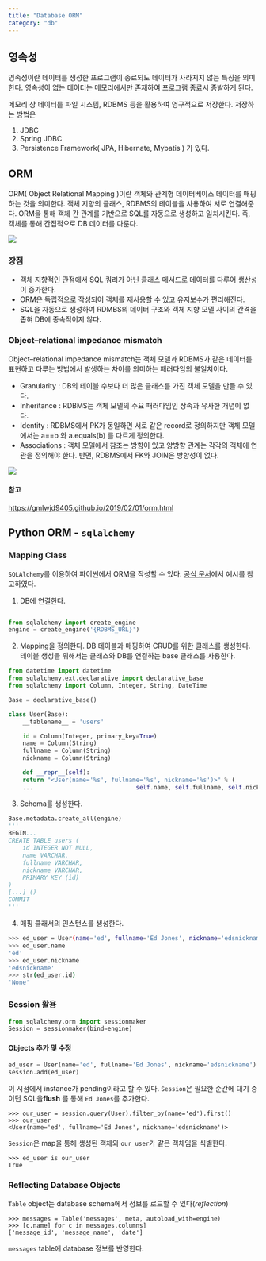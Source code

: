 ```yaml
---
title: "Database ORM"
category: "db"
---
```


## 영속성 
영속성이란 데이터를 생성한 프로그램이 종료되도 데이터가 사라지지 않는 특징을 의미한다. 영속성이 없는 데이터는 메모리에서만 존재하여 프로그램 종료시 증발하게 된다. 

메모리 상 데이터를 파일 시스템, RDBMS 등을 활용하여 영구적으로 저장한다. 저장하는 방법은 
1. JDBC
2. Spring JDBC
3. Persistence Framework( JPA, Hibernate, Mybatis )
가 있다.

## ORM 
ORM( Object Relational Mapping )이란 객체와 관계형 데이터베이스 데이터를 매핑하는 것을 의미한다. 객체 지향의 클래스, RDBMS의 테이블을 사용하여 서로 연결해준다. ORM을 통해 객체 간 관계를 기반으로 SQL를 자동으로 생성하고 일치시킨다. 즉, 객체를 통해 간접적으로 DB 데이터를 다룬다.  

![](https://lh3.googleusercontent.com/proxy/0r-JXxzEjMCLTNlw-wLaVZckWNyX1X5GXwDZMxcr0HUhVhO53sa3QtqZ5FpYCwVpiXiUJ6nNBq64IlNwfkAjhafOv_ZFOL-hg4QtPGsz7vRq2t5jg5MNPtOULWMWQpsULljtfJecEYvKiWfoGQgm)

### 장점 
- 객체 지향적인 관점에서 SQL 쿼리가 아닌 클래스 메서드로 데이터를 다루어 생산성이 증가한다.
- ORM은 독립적으로 작성되어 객체를 재사용할 수 있고 유지보수가 편리해진다.
- SQL을 자동으로 생성하여 RDMBS의 데이터 구조와 객체 지향 모델 사이의 간격을 좁혀 DB에 종속적이지 않다. 

### Object–relational impedance mismatch
Object–relational impedance mismatch는 객체 모델과 RDBMS가 같은 데이터를 표현하고 다루는 방법에서 발생하는 차이를 의미하는 패러다임의 불일치이다.

- Granularity : DB의 테이블 수보다 더 많은 클래스를 가진 객체 모델을 만들 수 있다. 
- Inheritance : RDBMS는 객체 모델의 주요 패러다임인 상속과 유사한 개념이 없다.
- Identity : RDBMS에서 PK가 동일하면 서로 같은 record로 정의하지만 객체 모델에서는 a==b 와 a.equals(b) 를 다르게 정의한다. 
- Associations : 객체 모델에서 참조는 방향이 있고 양방향 관계는 각각의 객체에 연관을 정의해야 한다. 반면, RDBMS에서 FK와 JOIN은 방향성이 없다.

![](https://3.bp.blogspot.com/-42rGEap8cg4/Wf8RdbfwfaI/AAAAAAAADsg/zB6SkbGkpJw6XzwH_Ey3ksmGIJQ-mjzPQCLcBGAs/s1600/Object-relational-impedance-mismatch.png)

#### 참고 
https://gmlwjd9405.github.io/2019/02/01/orm.html

## Python ORM - `sqlalchemy`

### Mapping Class
`SQLAlchemy`를 이용하여 파이썬에서 ORM을 작성할 수 있다. [공식 문서](https://docs.sqlalchemy.org/en/14/orm/tutorial.html)에서 예시를 참고하였다.
1. DB에 연결한다. 

```python

from sqlalchemy import create_engine
engine = create_engine('{RDBMS_URL}')
```

2. Mapping을 정의한다.
DB 테이블과 매핑하여 CRUD를 위한 클래스를 생성한다. 테이블 생성을 위해서는 클래스와 DB를 연결하는 base 클래스를 사용한다.

```python
from datetime import datetime
from sqlalchemy.ext.declarative import declarative_base
from sqlalchemy import Column, Integer, String, DateTime

Base = declarative_base()

class User(Base):
    __tablename__ = 'users'

    id = Column(Integer, primary_key=True)
    name = Column(String)
    fullname = Column(String)
    nickname = Column(String)

    def __repr__(self):
    return "<User(name='%s', fullname='%s', nickname='%s')>" % (
    ...                             self.name, self.fullname, self.nickname)

```

3. Schema를 생성한다.
```python
Base.metadata.create_all(engine)
'''
BEGIN...
CREATE TABLE users (
    id INTEGER NOT NULL,
    name VARCHAR,
    fullname VARCHAR,
    nickname VARCHAR,
    PRIMARY KEY (id)
)
[...] ()
COMMIT
'''
```

4. 매핑 클래서의 인스턴스를 생성한다.
```sh
>>> ed_user = User(name='ed', fullname='Ed Jones', nickname='edsnickname')
>>> ed_user.name
'ed'
>>> ed_user.nickname
'edsnickname'
>>> str(ed_user.id)
'None'
```

### Session 활용

```python
from sqlalchemy.orm import sessionmaker
Session = sessionmaker(bind=engine)
```

#### Objects 추가 및 수정
```python
ed_user = User(name='ed', fullname='Ed Jones', nickname='edsnickname')
session.add(ed_user)
```
이 시점에서 instance가 pending이라고 할 수 있다. `Session`은 필요한 순간에 대기 중이던 SQL을**flush** 를 통해 `Ed Jones`를 추가한다.  

```console
>>> our_user = session.query(User).filter_by(name='ed').first()
>>> our_user
<User(name='ed', fullname='Ed Jones', nickname='edsnickname')>
```

`Session`은 map을 통해 생성된 객체와 `our_user`가 같은 객체임을 식별한다. 
```console
>>> ed_user is our_user
True
```

### Reflecting Database Objects
`Table` object는 database schema에서 정보를 로드할 수 있다(*reflection*) 
```console
>>> messages = Table('messages', meta, autoload_with=engine)
>>> [c.name] for c in messages.columns]
['message_id', 'message_name', 'date']
```
`messages` table에 database 정보를 반영한다.  
